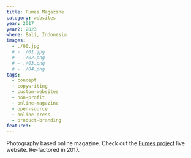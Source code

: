 ```yaml
---
title: Fumes Magazine
category: websites
year: 2017
year2: 2023
where: Bali, Indonesia
images:
  - ./00.jpg
  # - ./01.jpg
  # - ./02.png
  # - ./03.png
  # - ./04.png
tags:
  - concept
  - copywriting
  - custom-websites
  - non-profit
  - online-magazine
  - open-source
  - online-press
  - product-branding
featured:
---
```


Photography based online magazine.
Check out the [Fumes project](https://fumes.junglestar.org?source=rokma.com) live website.
Re-factored in 2017.
